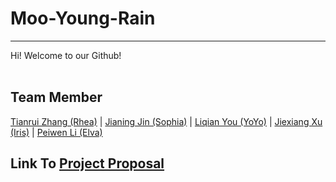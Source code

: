 
# Moo-Young-Rain
***
Hi! Welcome to our Github!
<br><br>
## Team Member
[Tianrui Zhang (Rhea)](https://github.com/Rhea-zhang)  | 
[Jianing Jin (Sophia)](https://github.com/maaaiko) | 
[Liqian You (YoYo)](https://github.com/LiqianYOUY) | 
[Jiexiang Xu (Iris)](https://github.com/Jiexiang-Xu) | 
[Peiwen Li (Elva)](https://github.com/elvalpw)
<br>
## Link To [Project Proposal](https://github.com/deco3500-2019/Moo-Young-Rain/wiki/Concept-Proposal)



